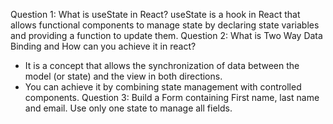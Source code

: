 Question 1: What is useState in React?
    useState is a hook in React that allows functional components to manage state by
    declaring state variables and providing a function to update them.
Question 2: What is Two Way Data Binding and How can you achieve it in
react?
  - It is a concept that allows the synchronization of data between the model (or state) 
  and the view in both directions.
  - You can achieve it by combining state management with controlled components.
Question 3: Build a Form containing First name, last name and email. Use
only one state to manage all fields.